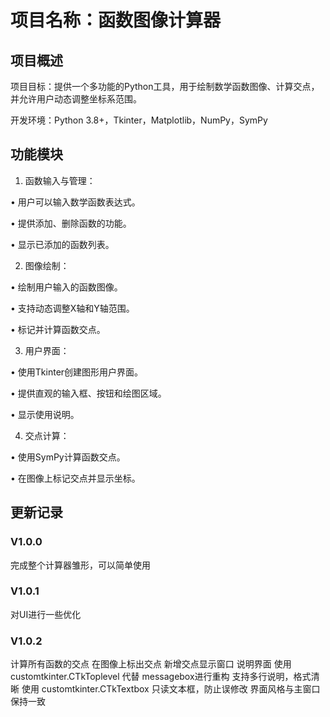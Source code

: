 # 项目名称：函数图像计算器

## 项目概述

项目目标：提供一个多功能的Python工具，用于绘制数学函数图像、计算交点，并允许用户动态调整坐标系范围。

开发环境：Python 3.8+，Tkinter，Matplotlib，NumPy，SymPy

## 功能模块

1. 函数输入与管理：

• 用户可以输入数学函数表达式。

• 提供添加、删除函数的功能。

• 显示已添加的函数列表。


2. 图像绘制：

• 绘制用户输入的函数图像。

• 支持动态调整X轴和Y轴范围。

• 标记并计算函数交点。


3. 用户界面：

• 使用Tkinter创建图形用户界面。

• 提供直观的输入框、按钮和绘图区域。

• 显示使用说明。


4. 交点计算：

• 使用SymPy计算函数交点。

• 在图像上标记交点并显示坐标。

## 更新记录
### V1.0.0
完成整个计算器雏形，可以简单使用
### V1.0.1
对UI进行一些优化
### V1.0.2
计算所有函数的交点
在图像上标出交点
新增交点显示窗口
说明界面 使用 customtkinter.CTkToplevel 代替 messagebox进行重构
支持多行说明，格式清晰
使用 customtkinter.CTkTextbox 只读文本框，防止误修改
界面风格与主窗口保持一致
